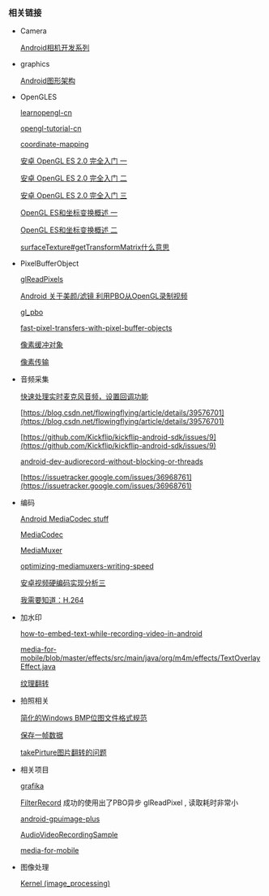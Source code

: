 

### 相关链接

- Camera

    [Android相机开发系列](https://www.polarxiong.com/archives/Android%E7%9B%B8%E6%9C%BA%E5%BC%80%E5%8F%91%E7%B3%BB%E5%88%97.html)

- graphics

    [Android图形架构](https://source.android.com/devices/graphics/architecture)

- OpenGLES

    [learnopengl-cn](https://learnopengl-cn.github.io/)

    [opengl-tutorial-cn](http://www.opengl-tutorial.org/cn/)

    [coordinate-mapping](https://developer.android.com/guide/topics/graphics/opengl#coordinate-mapping)

    [安卓 OpenGL ES 2.0 完全入门 一](https://blog.piasy.com/2016/06/07/Open-gl-es-android-2-part-1/)

    [安卓 OpenGL ES 2.0 完全入门 二](https://blog.piasy.com/2016/06/14/Open-gl-es-android-2-part-2/)

    [安卓 OpenGL ES 2.0 完全入门 三](https://blog.piasy.com/2017/10/06/Open-gl-es-android-2-part-3/)


    [OpenGL ES和坐标变换概述 一](http://zhangtielei.com/posts/blog-opengl-transformations-1.html)

    [OpenGL ES和坐标变换概述 二](http://zhangtielei.com/posts/blog-opengl-transformations-2.html)


    [surfaceTexture#getTransformMatrix什么意思](https://stackoverflow.com/questions/30595493/what-does-the-return-value-of-surfacetexture-gettransformmatrix-mean-who-can-ex)


- PixelBufferObject

    [glReadPixels](https://www.khronos.org/opengl/wiki/GLAPI/glReadPixels)

    [Android 关于美颜/滤镜 利用PBO从OpenGL录制视频](https://www.jianshu.com/p/3bc4db687546)

    [gl_pbo](http://www.songho.ca/opengl/gl_pbo.html)

    [fast-pixel-transfers-with-pixel-buffer-objects](http://roxlu.com/2014/048/fast-pixel-transfers-with-pixel-buffer-objects)

    [像素缓冲对象](https://www.khronos.org/opengl/wiki/Pixel_Buffer_Object)

    [像素传输](https://www.khronos.org/opengl/wiki/Pixel_Transfer#Pixel_transfer_parameters)

- 音频采集

    [快速处理实时麦克风音频，设置回调功能](https://stackoverflow.com/questions/4525206/android-audiorecord-class-process-live-mic-audio-quickly-set-up-callback-func/4834651#4834651)

    [https://blog.csdn.net/flowingflying/article/details/39576701](https://blog.csdn.net/flowingflying/article/details/39576701)

    [https://github.com/Kickflip/kickflip-android-sdk/issues/9](https://github.com/Kickflip/kickflip-android-sdk/issues/9)

    [android-dev-audiorecord-without-blocking-or-threads](https://stackoverflow.com/questions/15804903/android-dev-audiorecord-without-blocking-or-threads)

    [https://issuetracker.google.com/issues/36968761](https://issuetracker.google.com/issues/36968761)

- 编码

    [Android MediaCodec stuff](https://bigflake.com/mediacodec/)

    [MediaCodec](https://developer.android.com/reference/android/media/MediaCodec)

    [MediaMuxer](https://developer.android.com/reference/android/media/MediaMuxer)

    [optimizing-mediamuxers-writing-speed](https://blog.horizon.camera/post/134263616000/optimizing-mediamuxers-writing-speed)

    [安卓视频硬编码实现分析三](https://blog.piasy.com/2017/08/08/WebRTC-Android-HW-Encode-Video/)

    [我需要知道：H.264](https://blog.piasy.com/2017/09/22/I-Need-Know-About-H264/)

- 加水印

   [how-to-embed-text-while-recording-video-in-android](https://stackoverflow.com/questions/23735464/how-to-embed-text-while-recording-video-in-android)

   [media-for-mobile/blob/master/effects/src/main/java/org/m4m/effects/TextOverlayEffect.java](https://github.com/INDExOS/media-for-mobile/blob/master/effects/src/main/java/org/m4m/effects/TextOverlayEffect.java)

   [纹理翻转](https://stackoverflow.com/questions/7811195/must-opengl-textures-be-flipped?rq=1)

- 拍照相关

    [简化的Windows BMP位图文件格式规范](http://www.dragonwins.com/domains/getteched/bmp/bmpfileformat.htm)


    [保存一帧数据](https://stackoverflow.com/questions/21634450/how-can-we-make-the-saveframe-method-in-extractmpegframestest-more-efficient)

    [takePirture图片翻转的问题](https://stackoverflow.com/questions/28350695/flipping-opengl-texture-from-bytebuffer-before-creating-the-bitmap-in-android)

- 相关项目

   [grafika](https://github.com/google/grafika)

   [FilterRecord](https://github.com/a483210/myExample) 成功的使用出了PBO异步 glReadPixel , 读取耗时非常小

   [android-gpuimage-plus](https://github.com/wysaid/android-gpuimage-plus)

   [AudioVideoRecordingSample](https://github.com/saki4510t/AudioVideoRecordingSample)

   [media-for-mobile](https://github.com/INDExOS/media-for-mobile)

- 图像处理

   [Kernel (image_processing)](https://en.wikipedia.org/wiki/Kernel_(image_processing))